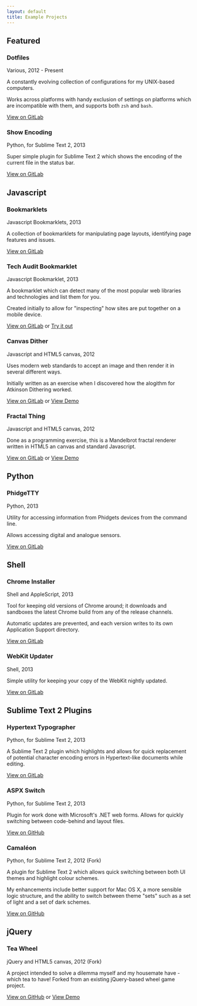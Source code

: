 ```yaml
---
layout: default
title: Example Projects
---
```


## Featured

### Dotfiles

Various, 2012 - Present

A constantly evolving collection of configurations for my UNIX-based computers.

Works across platforms with handy exclusion of settings on platforms which are incompatible with them, and supports both `zsh` and `bash`.

[View on GitLab](https://gitlab.com/geoffstokes/dotfiles)

### Show Encoding

Python, for Sublime Text 2, 2013

Super simple plugin for Sublime Text 2 which shows the encoding of the current file in the status bar.

[View on GitLab](https://gitlab.com/geoffstokes/show-encoding)

## Javascript

### Bookmarklets

Javascript Bookmarklets, 2013

A collection of bookmarklets for manipulating page layouts, identifying page features and issues.

[View on GitLab](https://gitlab.com/geoffstokes/bookmarklets)

### Tech Audit Bookmarklet

Javascript Bookmarklet, 2013

A bookmarklet which can detect many of the most popular web libraries and technologies and list them for you.

Created initially to allow for "inspecting" how sites are put together on a mobile device.

[View on GitLab](https://gitlab.com/geoffstokes/tech-audit-bookmarklet) or [Try it out](http://geoffstokes.github.io/tech-audit-bookmarklet)

### Canvas Dither

Javascript and HTML5 canvas, 2012

Uses modern web standards to accept an image and then render it in several different ways.

Initially written as an exercise when I discovered how the alogithm for Atkinson Dithering worked.

[View on GitLab](https://gitlab.com/geoffstokes/canvas-dither) or [View Demo](http://geoffstokes.github.io/canvas-dither/)

### Fractal Thing

Javascript and HTML5 canvas, 2012

Done as a programming exercise, this is a Mandelbrot fractal renderer written in HTML5 an canvas and standard Javascript.

[View on GitLab](https://gitlab.com/geoffstokes/fractal-thing) or [View Demo](http://geoffstokes.github.io/fractal-thing/)

## Python

### PhidgeTTY

Python, 2013

Utility for accessing information from Phidgets devices from the command line.

Allows accessing digital and analogue sensors.

[View on GitLab](https://gitlab.com/geoffstokes/phidgetty)

## Shell

### Chrome Installer

Shell and AppleScript, 2013

Tool for keeping old versions of Chrome around; it downloads and sandboxes the latest Chrome build from any of the release channels.

Automatic updates are prevented, and each version writes to its own Application Support directory.

[View on GitLab](https://gitlab.com/geoffstokes/chrome-installer)

### WebKit Updater

Shell, 2013

Simple utility for keeping your copy of the WebKit nightly updated.

[View on GitLab](https://gitlab.com/geoffstokes/webkit-updater)

## Sublime Text 2 Plugins

### Hypertext Typographer

Python, for Sublime Text 2, 2013

A Sublime Text 2 plugin which highlights and allows for quick replacement of potential character encoding errors in Hypertext-like documents while editing.

[View on GitLab](https://gitlab.com/geoffstokes/hypertext-typographer)

### ASPX Switch

Python, for Sublime Text 2, 2013

Plugin for work done with Microsoft's .NET web forms. Allows for quickly switching between code-behind and layout files.

[View on GitHub](https://github.com/geoffstokes/HypertextTypographer)

### Camaléon

Python, for Sublime Text 2, 2012 (Fork)

A plugin for Sublime Text 2 which allows quick switching between both UI themes and highlight colour schemes.

My enhancements include better support for Mac OS X, a more sensible logic structure, and the ability to switch between theme "sets" such as a set of light and a set of dark schemes.

[View on GitHub](https://github.com/geoffstokes/Camaleon)

## jQuery

### Tea Wheel

jQuery and HTML5 canvas, 2012 (Fork)

A project intended to solve a dilemma myself and my housemate have - which tea to have! Forked from an existing jQuery-based wheel game project.

[View on GitHub](https://github.com/geoffstokes/jquery-teawheel) or [View Demo](http://geoffstokes.github.com/jquery-teawheel/)